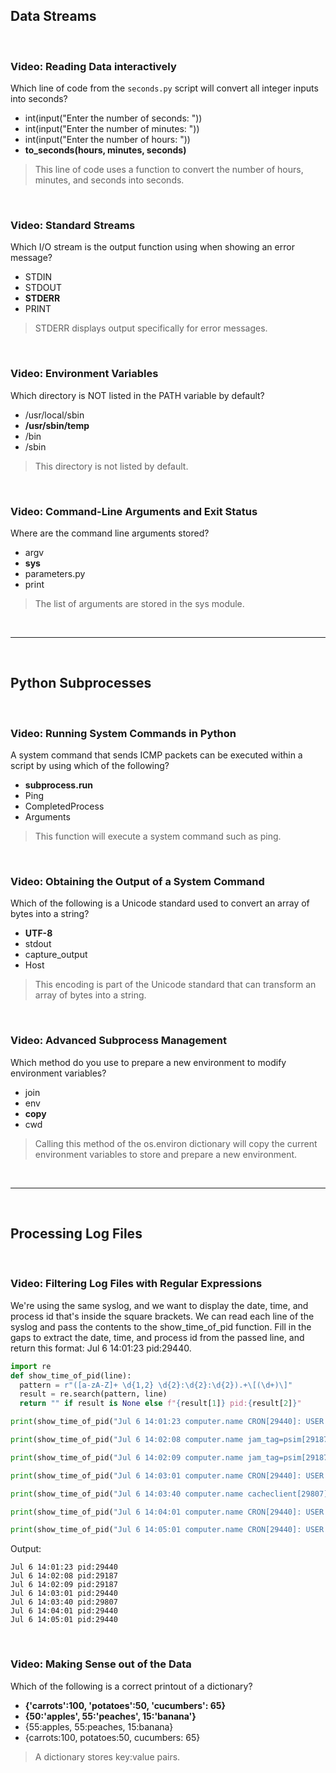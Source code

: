 ## Data Streams

<br>

### Video: Reading Data interactively

Which line of code from the `seconds.py` script will convert all integer inputs into seconds?

* int(input("Enter the number of seconds: "))
* int(input("Enter the number of minutes: "))
* int(input("Enter the number of hours: "))
* **to_seconds(hours, minutes, seconds)**

> This line of code uses a function to convert the number of hours, minutes, and seconds into seconds.

<br>

### Video: Standard Streams

Which I/O stream is the output function using when showing an error message?

* STDIN
* STDOUT
* **STDERR**
* PRINT

> STDERR displays output specifically for error messages.

<br>

### Video: Environment Variables

Which directory is NOT listed in the PATH variable by default?

* /usr/local/sbin
* **/usr/sbin/temp**
* /bin
* /sbin

> This directory is not listed by default. 

<br>

### Video: Command-Line Arguments and Exit Status

Where are the command line arguments stored?

* argv
* **sys**
* parameters.py
* print

> The list of arguments are stored in the sys module.

<br><hr><br>

## Python Subprocesses

<br>

### Video: Running System Commands in Python

A system command that sends ICMP packets can be executed within a script by using which of the following?

* **subprocess.run**
* Ping
* CompletedProcess
* Arguments

> This function will execute a system command such as ping.

<br>

### Video: Obtaining the Output of a System Command

Which of the following is a Unicode standard used to convert an array of bytes into a string?

* **UTF-8**
* stdout
* capture_output
* Host

> This encoding is part of the Unicode standard that can transform an array of bytes into a string.

<br>

### Video: Advanced Subprocess Management

Which method do you use to prepare a new environment to modify environment variables?

* join
* env
* **copy**
* cwd

> Calling this method of the os.environ dictionary will copy the current environment variables to store and prepare a new environment.

<br><hr><br>

## Processing Log Files

<br>

### Video: Filtering Log Files with Regular Expressions

We're using the same syslog, and we want to display the date, time, and process id that's inside the square brackets. We can read each line of the syslog and pass the contents to the show_time_of_pid function. Fill in the gaps to extract the date, time, and process id from the passed line, and return this format: Jul 6 14:01:23 pid:29440.
```py
import re
def show_time_of_pid(line):
  pattern = r"([a-zA-Z]+ \d{1,2} \d{2}:\d{2}:\d{2}).+\[(\d+)\]"
  result = re.search(pattern, line)
  return "" if result is None else f"{result[1]} pid:{result[2]}"

print(show_time_of_pid("Jul 6 14:01:23 computer.name CRON[29440]: USER (good_user)")) # Jul 6 14:01:23 pid:29440

print(show_time_of_pid("Jul 6 14:02:08 computer.name jam_tag=psim[29187]: (UUID:006)")) # Jul 6 14:02:08 pid:29187

print(show_time_of_pid("Jul 6 14:02:09 computer.name jam_tag=psim[29187]: (UUID:007)")) # Jul 6 14:02:09 pid:29187

print(show_time_of_pid("Jul 6 14:03:01 computer.name CRON[29440]: USER (naughty_user)")) # Jul 6 14:03:01 pid:29440

print(show_time_of_pid("Jul 6 14:03:40 computer.name cacheclient[29807]: start syncing from \"0xDEADBEEF\"")) # Jul 6 14:03:40 pid:29807

print(show_time_of_pid("Jul 6 14:04:01 computer.name CRON[29440]: USER (naughty_user)")) # Jul 6 14:04:01 pid:29440

print(show_time_of_pid("Jul 6 14:05:01 computer.name CRON[29440]: USER (naughty_user)")) # Jul 6 14:05:01 pid:29440
```
Output:

```
Jul 6 14:01:23 pid:29440
Jul 6 14:02:08 pid:29187
Jul 6 14:02:09 pid:29187
Jul 6 14:03:01 pid:29440
Jul 6 14:03:40 pid:29807
Jul 6 14:04:01 pid:29440
Jul 6 14:05:01 pid:29440
```

<br>

### Video: Making Sense out of the Data

Which of the following is a correct printout of a dictionary?

* **{'carrots':100, 'potatoes':50, 'cucumbers': 65}**
* **{50:'apples', 55:'peaches', 15:'banana'}**
* {55:apples, 55:peaches, 15:banana}
* {carrots:100, potatoes:50, cucumbers: 65}

> A dictionary stores key:value pairs.